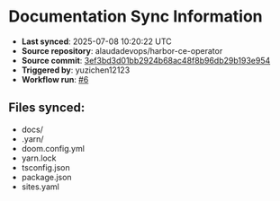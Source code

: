 # Documentation Sync Information

- **Last synced**: 2025-07-08 10:20:22 UTC
- **Source repository**: alaudadevops/harbor-ce-operator
- **Source commit**: [3ef3bd3d01bb2924b68ac48f8b96db29b193e954](https://github.com/alaudadevops/harbor-ce-operator/commit/3ef3bd3d01bb2924b68ac48f8b96db29b193e954)
- **Triggered by**: yuzichen12123
- **Workflow run**: [#6](https://github.com/alaudadevops/harbor-ce-operator/actions/runs/16140548842)

## Files synced:
- docs/
- .yarn/
- doom.config.yml
- yarn.lock
- tsconfig.json
- package.json
- sites.yaml
